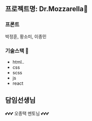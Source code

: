 ## 프로젝트명: Dr.Mozzarella🧀

### 프론트
박정훈, 황소미, 이종민

### 기술스택 🥲
- html..
- css
- scss
- js
- react

## 담임선생님
💕💕💕 오종택 멘토님 💕💕💕
